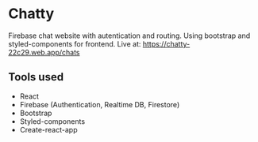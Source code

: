 # Chatty

Firebase chat website with autentication and routing. Using bootstrap and styled-components for frontend.
Live at: https://chatty-22c29.web.app/chats

## Tools used
* React
* Firebase (Authentication, Realtime DB, Firestore)
* Bootstrap
* Styled-components
* Create-react-app
